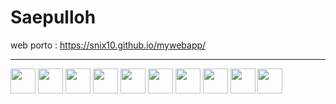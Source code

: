 <h1>Saepulloh</h1>

web porto :  https://snix10.github.io/mywebapp/

<hr>


<div><img src="https://cdn.jsdelivr.net/gh/devicons/devicon@latest/icons/javascript/javascript-original.svg" width="40" height="40"/>
  <img src="https://cdn.jsdelivr.net/gh/devicons/devicon@latest/icons/html5/html5-original.svg" width="40" height="40"/>
  <img src="https://cdn.jsdelivr.net/gh/devicons/devicon@latest/icons/css3/css3-original.svg" width="40" height="40"/>
  <img src="https://cdn.jsdelivr.net/gh/devicons/devicon@latest/icons/php/php-original.svg" width="40" height="40"/>
  <img src="https://cdn.jsdelivr.net/gh/devicons/devicon@latest/icons/laravel/laravel-original.svg" width="40" height="40"/>
  <img src="https://cdn.jsdelivr.net/gh/devicons/devicon@latest/icons/flutter/flutter-original.svg" width="40" height="40"/>
  <img src="https://cdn.jsdelivr.net/gh/devicons/devicon@latest/icons/vuejs/vuejs-original.svg" width="40" height="40"/>
   <img src="https://cdn.jsdelivr.net/gh/devicons/devicon@latest/icons/mysql/mysql-original.svg" width="40" height="40"/>
  <img src="https://cdn.jsdelivr.net/gh/devicons/devicon@latest/icons/vscode/vscode-original.svg" width="40" height="40"/>
    <img src="https://cdn.jsdelivr.net/gh/devicons/devicon@latest/icons/gimp/gimp-original.svg" width="40" height="40"/>
</div>
<br>
<!-- <div>
  <div>
    FULLSTACK / BACKEND
  </div>
    <img src="https://cdn.jsdelivr.net/gh/devicons/devicon@latest/icons/laravel/laravel-original.svg" width="40" height="40"/>
</div>
<br>
<div>
  <div>
    FRONTEND
  </div>
    <img src="https://cdn.jsdelivr.net/gh/devicons/devicon@latest/icons/vuejs/vuejs-original.svg" width="40" height="40"/>
</div>
<br>
<div>
  <div>
    DATABASE
  </div>
    <img src="https://cdn.jsdelivr.net/gh/devicons/devicon@latest/icons/mysql/mysql-original.svg" width="40" height="40"/>
</div>
<br>
<div>
  <div>
    OS
  </div>
    <img src="https://cdn.jsdelivr.net/gh/devicons/devicon@latest/icons/ubuntu/ubuntu-original.svg" width="40" height="40"/>
</div>

<br>
<div>
  <div>
    TOOLS
  </div>
    <img src="https://cdn.jsdelivr.net/gh/devicons/devicon@latest/icons/vscode/vscode-original.svg" width="40" height="40"/>
    <img src="https://cdn.jsdelivr.net/gh/devicons/devicon@latest/icons/gimp/gimp-original.svg" width="40" height="40"/>
</div>


 -->
